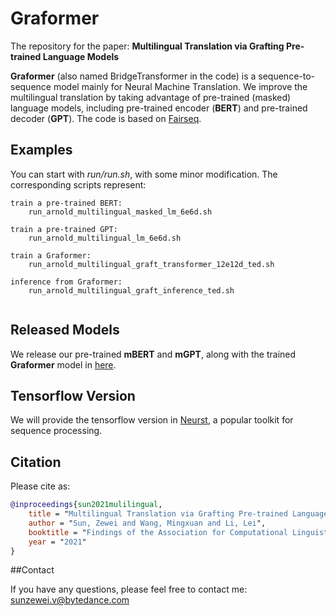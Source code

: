 # Graformer

The repository for the paper: **Multilingual Translation via Grafting Pre-trained Language Models**

**Graformer** (also named BridgeTransformer in the code) is a sequence-to-sequence model mainly for Neural Machine Translation. We improve the multilingual translation by taking advantage of pre-trained (masked) language models, including pre-trained encoder (**BERT**) and pre-trained decoder (**GPT**). The code is based on [Fairseq](https://github.com/pytorch/fairseq).

## Examples
You can start with *run/run.sh*, with some minor modification. The corresponding scripts represent:
```
train a pre-trained BERT:
    run_arnold_multilingual_masked_lm_6e6d.sh

train a pre-trained GPT:
    run_arnold_multilingual_lm_6e6d.sh

train a Graformer:
    run_arnold_multilingual_graft_transformer_12e12d_ted.sh

inference from Graformer:
    run_arnold_multilingual_graft_inference_ted.sh
    
```

## Released Models
We release our pre-trained **mBERT** and **mGPT**, along with the trained **Graformer** model in [here](https://drive.google.com/drive/folders/1WBleOk_sT-D06bxug_Pop77u3ZDx_mZb?usp=sharing).

## Tensorflow Version
We will provide the tensorflow version in [Neurst](https://github.com/bytedance/neurst), a popular toolkit for sequence processing.

## Citation

Please cite as:

``` bibtex
@inproceedings{sun2021mulilingual,
    title = "Multilingual Translation via Grafting Pre-trained Language Models",
    author = "Sun, Zewei and Wang, Mingxuan and Li, Lei",
    booktitle = "Findings of the Association for Computational Linguistics: EMNLP 2021",
    year = "2021"
}
```

##Contact

If you have any questions, please feel free to contact me: sunzewei.v@bytedance.com